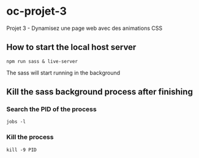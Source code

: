 # oc-projet-3

Projet 3 - Dynamisez une page web avec des animations CSS

## How to start the local host server

```
npm run sass & live-server
```

The sass will start running in the background

## Kill the sass background process after finishing

### Search the PID of the process

```
jobs -l
```

### Kill the process

```
kill -9 PID
```
